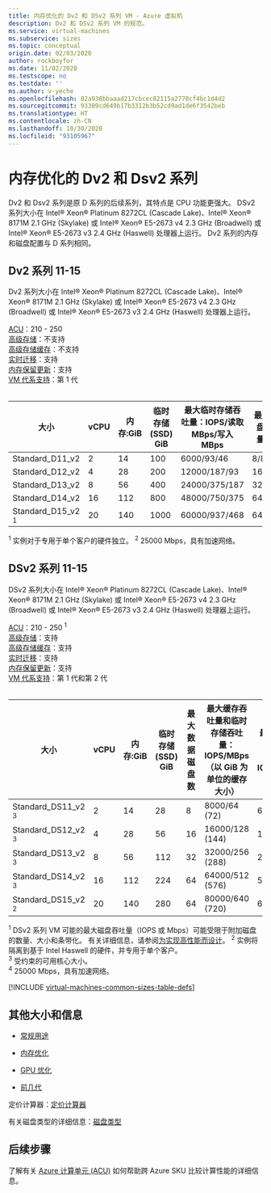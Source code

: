 ```yaml
---
title: 内存优化的 Dv2 和 DSv2 系列 VM - Azure 虚拟机
description: Dv2 和 DSv2 系列 VM 的规范。
ms.service: virtual-machines
ms.subservice: sizes
ms.topic: conceptual
origin.date: 02/03/2020
author: rockboyfor
ms.date: 11/02/2020
ms.testscope: no
ms.testdate: ''
ms.author: v-yeche
ms.openlocfilehash: 82a938bbaaad217cbcec82115a2770cf4bc1d4d2
ms.sourcegitcommit: 93309cd649b17b3312b3b52cd9ad1de6f3542beb
ms.translationtype: HT
ms.contentlocale: zh-CN
ms.lasthandoff: 10/30/2020
ms.locfileid: "93105967"
---
```

<!--Verified successfully-->
<!--Partical Content from verified-->
# <a name="memory-optimized-dv2-and-dsv2-series"></a>内存优化的 Dv2 和 Dsv2 系列

Dv2 和 Dsv2 系列是原 D 系列的后续系列，其特点是 CPU 功能更强大。 DSv2 系列大小在 Intel® Xeon® Platinum 8272CL (Cascade Lake)、Intel® Xeon® 8171M 2.1 GHz (Skylake) 或 Intel® Xeon® E5-2673 v4 2.3 GHz (Broadwell) 或 Intel® Xeon® E5-2673 v3 2.4 GHz (Haswell) 处理器上运行。 Dv2 系列的内存和磁盘配置与 D 系列相同。

## <a name="dv2-series-11-15"></a>Dv2 系列 11-15

Dv2 系列大小在 Intel® Xeon® Platinum 8272CL (Cascade Lake)、Intel® Xeon® 8171M 2.1 GHz (Skylake) 或 Intel® Xeon® E5-2673 v4 2.3 GHz (Broadwell) 或 Intel® Xeon® E5-2673 v3 2.4 GHz (Haswell) 处理器上运行。

[ACU](acu.md)：210 - 250<br />
[高级存储](premium-storage-performance.md)：不支持<br />
[高级存储缓存](premium-storage-performance.md)：不支持<br />
[实时迁移](maintenance-and-updates.md)：支持<br />
[内存保留更新](maintenance-and-updates.md)：支持<br />
[VM 代系支持](generation-2.md)：第 1 代<br />
<br /> 

| 大小 | vCPU | 内存:GiB | 临时存储 (SSD) GiB | 最大临时存储吞吐量：IOPS/读取 MBps/写入 MBps | 最大数据磁盘数/吞吐量：IOPS | 最大 NIC 数 | 预期的网络带宽 (Mbps) |
|---|---|---|---|---|---|---|---|
| Standard_D11_v2 | 2  | 14  | 100 | 6000/93/46    | 8/8x500   | 2|1500  |
| Standard_D12_v2 | 4  | 28  | 200 | 12000/187/93  | 16/16x500 | 4|3000  |
| Standard_D13_v2 | 8  | 56  | 400 | 24000/375/187 | 32/32x500 | 8|6000  |
| Standard_D14_v2 | 16 | 112 | 800 | 48000/750/375 | 64/64x500 | 8|12000 |
| Standard_D15_v2 <sup>1</sup> | 20 | 140 | 1000 | 60000/937/468 | 64/64x500 | 8|25000 <sup>2</sup> |

<!-- Please acknowledge that Dv2 Max Disk Count are 8,16,32,64,64 -->

<sup>1</sup> 实例对于专用于单个客户的硬件独立。
<sup>2</sup> 25000 Mbps，具有加速网络。

## <a name="dsv2-series-11-15"></a>DSv2 系列 11-15

DSv2 系列大小在 Intel® Xeon® Platinum 8272CL (Cascade Lake)、Intel® Xeon® 8171M 2.1 GHz (Skylake) 或 Intel® Xeon® E5-2673 v4 2.3 GHz (Broadwell) 或 Intel® Xeon® E5-2673 v3 2.4 GHz (Haswell) 处理器上运行。

[ACU](acu.md)：210 - 250 <sup>1</sup><br />
[高级存储](premium-storage-performance.md)：支持<br />
[高级存储缓存](premium-storage-performance.md)：支持<br />
[实时迁移](maintenance-and-updates.md)：支持<br />
[内存保留更新](maintenance-and-updates.md)：支持<br />
[VM 代系支持](generation-2.md)：第 1 代和第 2 代<br />
<br /> 

| 大小 | vCPU | 内存:GiB | 临时存储 (SSD) GiB | 最大数据磁盘数 | 最大缓存吞吐量和临时存储吞吐量：IOPS/MBps（以 GiB 为单位的缓存大小） | 最大非缓存磁盘吞吐量：IOPS/MBps | 最大 NIC 数 | 预期的网络带宽 (Mbps) |
| --- | --- | --- | --- | --- | --- | --- | --- |---|
| Standard_DS11_v2 <sup>3</sup> | 2  | 14  | 28  | 8  | 8000/64 (72)    | 6400/96   | 2|1500  |
| Standard_DS12_v2 <sup>3</sup> | 4  | 28  | 56  | 16 | 16000/128 (144) | 12800/192 | 4|3000  |
| Standard_DS13_v2 <sup>3</sup> | 8  | 56  | 112 | 32 | 32000/256 (288) | 25600/384 | 8|6000  |
| Standard_DS14_v2 <sup>3</sup> | 16 | 112 | 224 | 64 | 64000/512 (576) | 51200/768 | 8|12000 |
| Standard_DS15_v2 <sup>2</sup> | 20 | 140 | 280 | 64 | 80000/640 (720) | 64000/960 | 8|25000 <sup>4</sup> |

<!-- Please acknowledge that DSv2 Max Disk Count are 8,16,32,64,64 -->

<sup>1</sup> DSv2 系列 VM 可能的最大磁盘吞吐量（IOPS 或 Mbps）可能受限于附加磁盘的数量、大小和条带化。  有关详细信息，请参阅[为实现高性能而设计](./premium-storage-performance.md)。
<sup>2</sup> 实例将隔离到基于 Intel Haswell 的硬件，并专用于单个客户。  
<sup>3</sup> 受约束的可用核心大小。  
<sup>4</sup> 25000 Mbps，具有加速网络。

[!INCLUDE [virtual-machines-common-sizes-table-defs](../../includes/virtual-machines-common-sizes-table-defs.md)]

## <a name="other-sizes-and-information"></a>其他大小和信息

- [常规用途](sizes-general.md)
- [内存优化](sizes-memory.md)
    
    <!--Not Available on - [Storage optimized](sizes-storage.md)-->
    
- [GPU 优化](sizes-gpu.md)
    
    <!--Not Available on - [High performance compute](sizes-hpc.md)-->
    
- [前几代](sizes-previous-gen.md)

定价计算器：[定价计算器](https://www.azure.cn/pricing/calculator/)

有关磁盘类型的详细信息：[磁盘类型](./disks-types.md)

<!--Not Available on FEATURE ultra-disk-->

## <a name="next-steps"></a>后续步骤

了解有关 [Azure 计算单元 (ACU)](acu.md) 如何帮助跨 Azure SKU 比较计算性能的详细信息。

<!-- Update_Description: update meta properties, wording update, update link -->